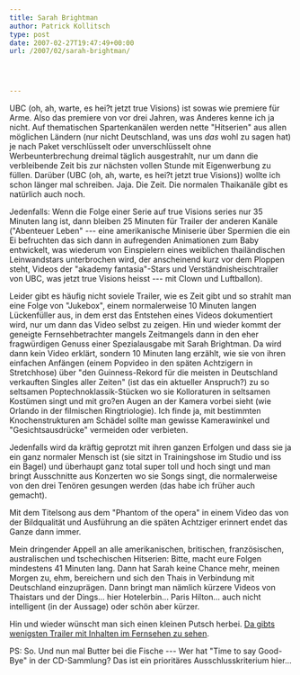 ```yaml
---
title: Sarah Brightman
author: Patrick Kollitsch
type: post
date: 2007-02-27T19:47:49+00:00
url: /2007/02/sarah-brightman/




---
```

UBC (oh, ah, warte, es hei?t jetzt true Visions) ist sowas wie premiere für Arme. Also das premiere von vor drei Jahren, was Anderes kenne ich ja nicht. Auf thematischen Spartenkanälen werden nette "Hitserien" aus allen möglichen Ländern (nur nicht Deutschland, was uns _das_ wohl zu sagen hat) je nach Paket verschlüsselt oder unverschlüsselt ohne Werbeunterbrechung dreimal täglich ausgestrahlt, nur um dann die verbleibende Zeit bis zur nächsten vollen Stunde mit Eigenwerbung zu füllen. Darüber (UBC (oh, ah, warte, es hei?t jetzt true Visions)) wollte ich schon länger mal schreiben. Jaja. Die Zeit. Die normalen Thaikanäle gibt es natürlich auch noch.

Jedenfalls: Wenn die Folge einer Serie auf true Visions series nur 35 Minuten lang ist, dann bleiben 25 Minuten für Trailer der anderen Kanäle ("Abenteuer Leben" --- eine amerikanische Miniserie über Spermien die ein Ei befruchten das sich dann in aufregenden Animationen zum Baby entwickelt, was wiederum von Einspielern eines weiblichen thailändischen Leinwandstars unterbrochen wird, der anscheinend kurz vor dem Ploppen steht, Videos der "akademy fantasia"-Stars und Verständnisheischtrailer von UBC, was jetzt true Visions heisst --- mit Clown und Luftballon). 

Leider gibt es häufig nicht soviele Trailer, wie es Zeit gibt und so strahlt man eine Folge von "Jukebox", einem normalerweise 10 Minuten langen Lückenfüller aus, in dem erst das Entstehen eines Videos dokumentiert wird, nur um dann das Video selbst zu zeigen. Hin und wieder kommt der geneigte Fernsehbetrachter mangels Zeitmangels dann in den eher fragwürdigen Genuss einer Spezialausgabe mit Sarah Brightman. Da wird dann kein Video erklärt, sondern 10 Minuten lang erzählt, wie sie von ihren einfachen Anfängen (einem Popvideo in den späten Achtzigern in Stretchhose) über "den Guinness-Rekord für die meisten in Deutschland verkauften Singles aller Zeiten" (ist das ein aktueller Anspruch?) zu so seltsamen Poptechnoklassik-Stücken wo sie Kolloraturen in seltsamen Kostümen singt und mit gro?en Augen an der Kamera vorbei sieht (wie Orlando in der filmischen Ringtriologie). Ich finde ja, mit bestimmten Knochenstrukturen am Schädel sollte man gewisse Kamerawinkel und "Gesichtsausdrücke" vermeiden oder verbieten.

Jedenfalls wird da kräftig geprotzt mit ihren ganzen Erfolgen und dass sie ja ein ganz normaler Mensch ist (sie sitzt in Trainingshose im Studio und iss ein Bagel) und überhaupt ganz total super toll und hoch singt und man bringt Ausschnitte aus Konzerten wo sie Songs singt, die normalerweise von den drei Tenören gesungen werden (das habe ich früher auch gemacht).

Mit dem Titelsong aus dem "Phantom of the opera" in einem Video das von der Bildqualität und Ausführung an die späten Achtziger erinnert endet das Ganze dann immer. 

Mein dringender Appell an alle amerikanischen, britischen, französischen, australischen und tschechischen Hitserien: Bitte, macht eure Folgen mindestens 41 Minuten lang. Dann hat Sarah keine Chance mehr, meinen Morgen zu, ehm, bereichern und sich den Thais in Verbindung mit Deutschland einzuprägen. Dann bringt man nämlich kürzere Videos von Thaistars und der Dings... hier Hotelerbin... Paris Hilton... auch nicht intelligent (in der Aussage) oder schön aber kürzer.

Hin und wieder wünscht man sich einen kleinen Putsch herbei. <a href="897">Da gibts wenigsten Trailer mit Inhalten im Fernsehen zu sehen</a>.

PS: So. Und nun mal Butter bei die Fische --- Wer hat "Time to say Good-Bye" in der CD-Sammlung? Das ist ein prioritäres Ausschlusskriterium hier...